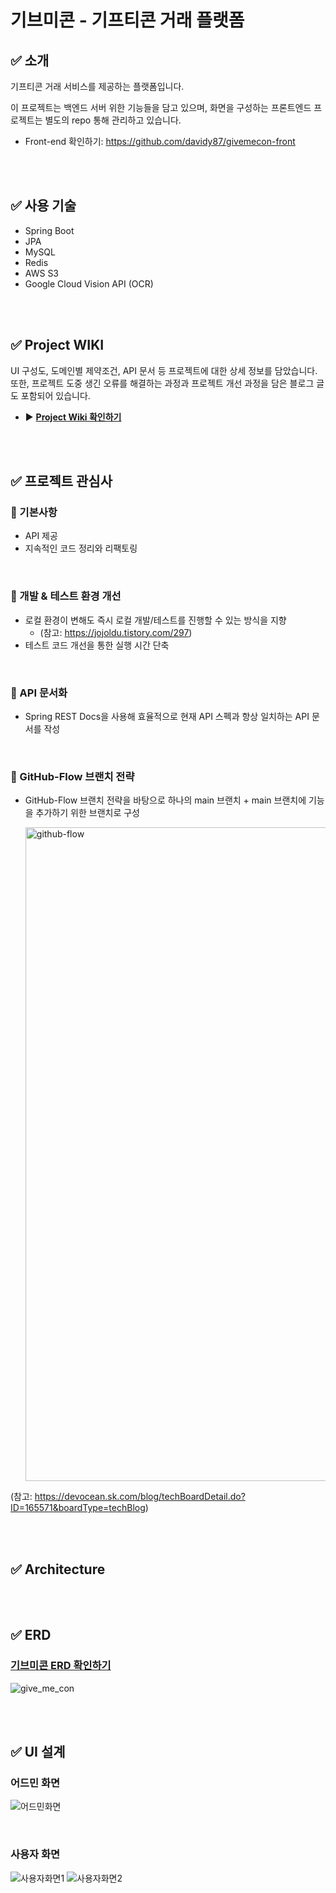 # 기브미콘 - 기프티콘 거래 플랫폼

## ✅ 소개
기프티콘 거래 서비스를 제공하는 플랫폼입니다.

이 프로젝트는 백엔드 서버 위한 기능들을 담고 있으며, 화면을 구성하는 프론트엔드 프로젝트는 별도의 repo 통해 관리하고 있습니다.
* Front-end 확인하기: https://github.com/davidy87/givemecon-front

<br>
<br>

## ✅ 사용 기술

* Spring Boot
* JPA
* MySQL
* Redis
* AWS S3
* Google Cloud Vision API (OCR)

<br>
<br>

## ✅ Project WIKI
UI 구성도, 도메인별 제약조건, API 문서 등 프로젝트에 대한 상세 정보를 담았습니다. 또한, 프로젝트 도중 생긴 오류를
해결하는 과정과 프로젝트 개선 과정을 담은 블로그 글도 포함되어 있습니다.

* ▶️ **[Project Wiki 확인하기](https://github.com/davidy87/give-me-con/wiki)**

<br>
<br>

## ✅ 프로젝트 관심사

### 💠 기본사항
* API 제공
* 지속적인 코드 정리와 리팩토링

<br>

### 💠 개발 & 테스트 환경 개선
* 로컬 환경이 변해도 즉시 로컬 개발/테스트를 진행할 수 있는 방식을 지향
  - (참고: https://jojoldu.tistory.com/297)
* 테스트 코드 개선을 통한 실행 시간 단축

<br>

### 💠 API 문서화
* Spring REST Docs을 사용해 효율적으로 현재 API 스펙과 항상 일치하는 API 문서를 작성

<br>

### 💠 GitHub-Flow 브랜치 전략
* GitHub-Flow 브랜치 전략을 바탕으로 하나의 main 브랜치 + main 브랜치에 기능을 추가하기 위한 브랜치로 구성

  <img width="1046" alt="github-flow" src="https://github.com/user-attachments/assets/841f1eaf-c6f3-4a31-925a-140687babff9">

(참고: https://devocean.sk.com/blog/techBoardDetail.do?ID=165571&boardType=techBlog)

<br>
<br>

## ✅ Architecture

<br>
<br>

## ✅ ERD

### [기브미콘 ERD 확인하기](https://www.erdcloud.com/p/sH3M9BHp2TXvXo5yG)
![give_me_con](https://github.com/user-attachments/assets/6d980503-b5bb-47bd-a39c-d9eec7a34a24)

<br>
<br>

## ✅ UI 설계
### 어드민 화면
![어드민화면](https://github.com/user-attachments/assets/179bf1b9-048c-4a50-a756-1ff14c4e9885)

<br>

### 사용자 화면
![사용자화면1](https://github.com/user-attachments/assets/daa2252a-4a4e-484d-a477-b4e8e982b09d)
![사용자화면2](https://github.com/user-attachments/assets/b9288276-2563-43a4-9577-ed12aa1b68c4)

